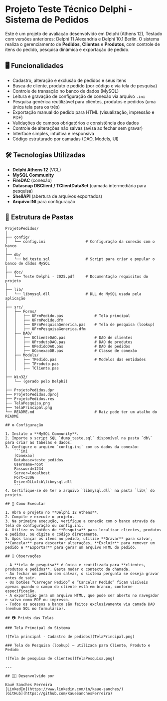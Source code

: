 # Projeto Teste Técnico Delphi - Sistema de Pedidos

Este é um projeto de avaliação desenvolvido em Delphi (Athens 12), Testado com versões anteriores: Delphi 11 Alexandria e Delphi 10.1 Berlin. 
O sistema realiza o gerenciamento de **Pedidos**, **Clientes** e **Produtos**, com controle de itens do pedido, pesquisa dinâmica e exportação de pedido.

## 🖥️ Funcionalidades

- Cadastro, alteração e exclusão de pedidos e seus itens
- Busca de cliente, produto e pedido (por código e via tela de pesquisa)
- Controle de transação no banco de dados (MySQL)
- Leitura e gravação de configuração de conexão via arquivo `.ini`
- Pesquisa genérica reutilizável para clientes, produtos e pedidos (uma única tela para os três)
- Exportação manual do pedido para HTML (visualização, impressão e PDF)
- Validações de campos obrigatórios e consistência dos dados
- Controle de alterações não salvas (avisa ao fechar sem gravar)
- Interface simples, intuitiva e responsiva
- Código estruturado por camadas (DAO, Models, UI)

## 🛠️ Tecnologias Utilizadas

- **Delphi Athens 12** (VCL)
- **MySQL Community**
- **FireDAC** (conexão)
- **Datasnap DBClient / TClientDataSet** (camada intermediária para pesquisa)
- **ShellAPI** (abertura de arquivos exportados)
- **Arquivo INI** para configuração

## 📄 Estrutura de Pastas

```plaintext
ProjetoPedidos/
│
├── config/
│   └── config.ini                  # Configuração da conexão com o banco
│
├── db/
│   └── bd_teste.sql                # Script para criar e popular o banco de dados MySQL
│
├── doc/
│   └── Teste Delphi - 2025.pdf     # Documentação requisitos do projeto
│
├── lib/
│   └── libmysql.dll                # DLL do MySQL usada pela aplicação
│
├── src/
│   ├── Forms/
│   │   ├── UFrmPedido.pas              # Tela principal
│   │   ├── UFrmPedido.dfm
│   │   ├── UFrmPesquisaGenerica.pas    # Tela de pesquisa (lookup)
│   │   ├── UFrmPesquisaGenerica.dfm
│   ├── DAO/
│   │   ├── UClienteDAO.pas             # DAO de clientes
│   │   ├── UProdutoDAO.pas             # DAO de produtos
│   │   ├── UPedidoDAO.pas              # DAO de pedidos
│   │   ├── UConexaoDB.pas              # Classe de conexão
│   ├── Models/
│   │   ├── TPedido.pas                 # Modelos das entidades
│   │   ├── TProduto.pas
│   │   ├── TCliente.pas
│
├── Win32/
│   └── (gerado pelo Delphi)
│
├── ProjetoPedidos.dpr
├── ProjetoPedidos.dproj
├── ProjetoPedidos.res
├── TelaPesquisa.png
├── TelaPrincipal.png
└── README.md                           # Raiz pode ter um atalho do README

## ⚙️ Configuração

1. Instale o **MySQL Community**.
2. Importe o script SQL `dump_teste.sql` disponível na pasta `db\` para criar as tabelas e dados.
3. Configure o arquivo `config.ini` com os dados da conexão:
    ```ini
    [Conexao]
    Database=teste_pedidos
    Username=root
    Password=1234
    Server=localhost
    Port=3306
    DriverDLL=lib\libmysql.dll
    ```
4. Certifique-se de ter o arquivo `libmysql.dll` na pasta `lib\` do projeto.

## 🚀 Como Executar

1. Abra o projeto no **Delphi 12 Athens**.
2. Compile e execute o projeto.
3. Na primeira execução, verifique a conexão com o banco através da tela de configuração ou config.ini.
4. Utilize os botões de **Pesquisa** para localizar clientes, produtos e pedidos, ou digite o código diretamente.
5. Após lançar os itens no pedido, utilize **Gravar** para salvar, **Cancelar** para descartar alterações, **Excluir** para remover um pedido e **Exportar** para gerar um arquivo HTML do pedido.

## 📝 Observações

- A **tela de pesquisa** é única e reutilizada para **clientes, produtos e pedidos**. Basta mudar o contexto da chamada.
- Ao fechar um pedido sem salvar, o sistema pergunta se deseja gravar antes de sair.
- Os botões “Carregar Pedido” e “Cancelar Pedido” ficam visíveis apenas quando o campo do cliente está em branco, conforme especificação.
- A exportação gera um arquivo HTML, que pode ser aberto no navegador e salvo como PDF ou impresso.
- Todos os acessos a banco são feitos exclusivamente via camada DAO (nenhum SQL no formulário).

## 📷 Prints das Telas

### Tela Principal do Sistema

![Tela principal - Cadastro de pedidos](TelaPrincipal.png)

### Tela de Pesquisa (lookup) — utilizada para Cliente, Produto e Pedido

![Tela de pesquisa de clientes](TelaPesquisa.png)

---

## 🧑‍💻 Desenvolvido por

Kauê Sanches Ferreira  
[LinkedIn](https://www.linkedin.com/in/kaue-sanches/)  
[GitHub](https://github.com/KaueSanchesFerreira)
